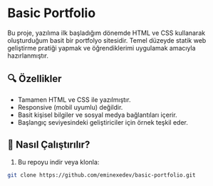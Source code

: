 # Basic Portfolio

Bu proje, yazılıma ilk başladığım dönemde HTML ve CSS kullanarak oluşturduğum basit bir portfolyo sitesidir. Temel düzeyde statik web geliştirme pratiği yapmak ve öğrendiklerimi uygulamak amacıyla hazırlanmıştır.

## 🔍 Özellikler

- Tamamen HTML ve CSS ile yazılmıştır.
- Responsive (mobil uyumlu) değildir.
- Basit kişisel bilgiler ve sosyal medya bağlantıları içerir.
- Başlangıç seviyesindeki geliştiriciler için örnek teşkil eder.


## 🚀 Nasıl Çalıştırılır?

1. Bu repoyu indir veya klonla:

```bash
git clone https://github.com/eminexedev/basic-portfolio.git

